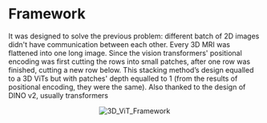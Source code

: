 # Framework
It was designed to solve the previous problem: different batch of 2D images didn't have communication between each other. Every 3D MRI was flattened into one long image. Since the vision transformers' positional encoding was first cutting the rows into small patches, after one row was finished, cutting a new row below. This stacking method’s design equalled to a 3D ViTs but with patches' depth equalled to 1 (from the results of positional encoding, they were the same). Also thanked to the design of DINO v2, usually transformers
<p align="center">
  <img src="./3D_ViT_Framework.PNG" alt="3D_ViT_Framework" width="auto" height="auto">
</p>
